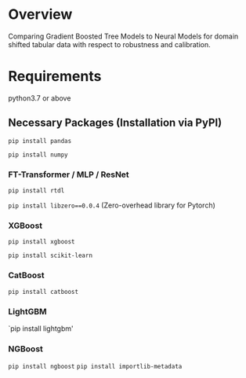 # Overview
Comparing Gradient Boosted Tree Models to Neural Models for domain shifted tabular data with respect to robustness and calibration.

# Requirements

python3.7 or above

## Necessary Packages (Installation via PyPI)

`pip install pandas`

`pip install numpy`

### FT-Transformer / MLP / ResNet

`pip install rtdl`

`pip install libzero==0.0.4` (Zero-overhead library for Pytorch) 

### XGBoost

`pip install xgboost`

`pip install scikit-learn`

### CatBoost

`pip install catboost`

### LightGBM

`pip install lightgbm'

### NGBoost

`pip install ngboost`
`pip install importlib-metadata`

